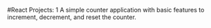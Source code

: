 #React Projects:
1 A simple counter application with basic features to increment, decrement, and reset the counter.
